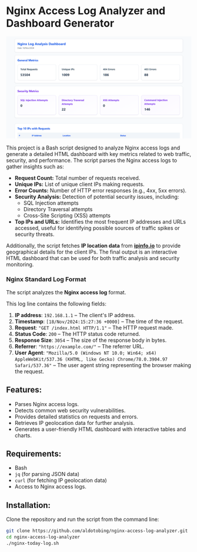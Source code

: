 # Nginx Access Log Analyzer and Dashboard Generator

![Preview Image](./nginx-analyze.png)

This project is a Bash script designed to analyze Nginx access logs and generate a detailed HTML dashboard with key metrics related to web traffic, security, and performance. The script parses the Nginx access logs to gather insights such as:

- **Request Count:** Total number of requests received.
- **Unique IPs:** List of unique client IPs making requests.
- **Error Counts:** Number of HTTP error responses (e.g., 4xx, 5xx errors).
- **Security Analysis:** Detection of potential security issues, including:
  - SQL Injection attempts
  - Directory Traversal attempts
  - Cross-Site Scripting (XSS) attempts
- **Top IPs and URLs:** Identifies the most frequent IP addresses and URLs accessed, useful for identifying possible sources of traffic spikes or security threats.

Additionally, the script fetches **IP location data** from [**ipinfo.io**](https://ipinfo.io) to provide geographical details for the client IPs. The final output is an interactive HTML dashboard that can be used for both traffic analysis and security monitoring.

### Nginx Standard Log Format

The script analyzes the **Nginx access log** format.

This log line contains the following fields:

1. **IP address**: `192.168.1.1` – The client's IP address.
2. **Timestamp**: `[18/Nov/2024:15:27:36 +0000]` – The time of the request.
3. **Request**: `"GET /index.html HTTP/1.1"` – The HTTP request made.
4. **Status Code**: `200` – The HTTP status code returned.
5. **Response Size**: `3054` – The size of the response body in bytes.
6. **Referrer**: `"https://example.com/"` – The referrer URL.
7. **User Agent**: `"Mozilla/5.0 (Windows NT 10.0; Win64; x64) AppleWebKit/537.36 (KHTML, like Gecko) Chrome/78.0.3904.97 Safari/537.36"` – The user agent string representing the browser making the request.

## Features:
- Parses Nginx access logs.
- Detects common web security vulnerabilities.
- Provides detailed statistics on requests and errors.
- Retrieves IP geolocation data for further analysis.
- Generates a user-friendly HTML dashboard with interactive tables and charts.

## Requirements:
- Bash
- `jq` (for parsing JSON data)
- `curl` (for fetching IP geolocation data)
- Access to Nginx access logs.

## Installation:
Clone the repository and run the script from the command line:

```bash
git clone https://github.com/aldotobing/nginx-access-log-analyzer.git
cd nginx-access-log-analyzer
./nginx-today-log.sh
